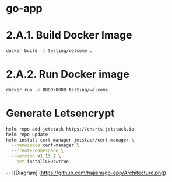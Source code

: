 # go-app

# 2.A.1. Build Docker Image
```bash
docker build -t testing/welcome .
```

# 2.A.2. Run Docker image 
```bash
docker run -p 8000:8000 testing/welcome
```
# Generate Letsencrypt
```bash
helm repo add jetstack https://charts.jetstack.io
helm repo update
helm install cert-manager jetstack/cert-manager \
  --namespace cert-manager \
  --create-namespace \
  --version v1.13.2 \
  --set installCRDs=true
```

--
![Diagram] (https://github.com/hajism/go-app/Architecture.png)
